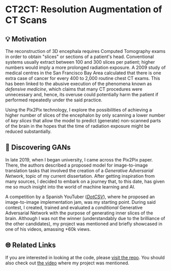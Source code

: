 # CT2CT: Resolution Augmentation of CT Scans

## 💡 Motivation

The reconstruction of 3D encephala requires Computed Tomography exams in order to obtain "slices" or sections of a patient's head. Conventional systems usually extract between 100 and 300 slices per patient; higher numbers would imply a more prolonged radiation exposure. A 2009 study of medical centres in the San Francisco Bay Area calculated that there is one extra case of cancer for every 400 to 2,000 routine chest CT exams. This has been linked to the abusive execution of the phenomena known as *defensive medicine*, which claims that many CT procedures were unnecessary and, hence, its overuse could potentially harm the patient if performed repeatedly under the said practice.

Using the Pix2Pix technology, I explore the possibilities of achieving a higher number of slices of the encephalon by only scanning a lower number of *key slices* that allow the model to predict (generate) non-scanned parts of the brain in the hopes that the time of radiation exposure might be reduced substantially.

## 🌺 Discovering GANs

In late 2019, when I began university, I came across the Pix2Pix paper. There, the authors described a proposed model for image-to-image translation tasks that involved the creation of a *Generative Adversarial Network*, topic of my current dissertation. After getting inspiration from many sources, I decided to embark on a journey that, to this date, has given me so much insight into the world of machine learning and AI.

A competition by a Spanish YouTuber ([*DotCSV*](https://www.youtube.com/c/DotCSV)), where he proposed an image-to-image implementation jam, was my starting point. During said contest, I created, trained and evaluated a *conditional* Generative Adversarial Network with the purpose of generating inner slices of the brain. Although I was not the winner (understandably due to the brilliance of the other candidates), my project was mentioned and briefly showcased in one of his videos, amassing +60k views.

## 🌐 Related Links

If you are interested in looking at the code, please [visit the repo](https://github.com/sergiorivera50/CT2CT). You should also check out [the video](https://youtu.be/BerOC6n8j9Q?t=1011) where my project was mentioned.
